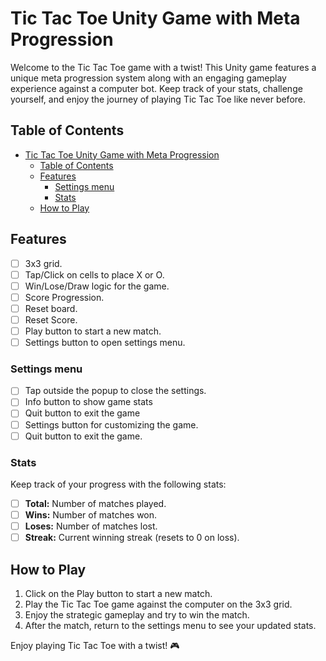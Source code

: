 # Tic Tac Toe Unity Game with Meta Progression

Welcome to the Tic Tac Toe game with a twist! This Unity game features a unique meta progression system along with an engaging gameplay experience against a computer bot. Keep track of your stats, challenge yourself, and enjoy the journey of playing Tic Tac Toe like never before.

## Table of Contents
- [Tic Tac Toe Unity Game with Meta Progression](#tic-tac-toe-unity-game-with-meta-progression)
  - [Table of Contents](#table-of-contents)
  - [Features](#features)
    - [Settings menu](#settings-menu)
    - [Stats](#stats)
  - [How to Play](#how-to-play)

## Features
- [ ] 3x3 grid.
- [ ] Tap/Click on cells to place X or O.
- [ ] Win/Lose/Draw logic for the game.
- [ ] Score Progression.
- [ ] Reset board.
- [ ] Reset Score.
- [ ] Play button to start a new match.
- [ ] Settings button to open settings menu.

### Settings menu
- [ ] Tap outside the popup to close the settings.
- [ ] Info button to show game stats
- [ ] Quit button to exit the game
- [ ] Settings button for customizing the game.
- [ ] Quit button to exit the game.

### Stats
Keep track of your progress with the following stats:

- [ ] **Total:** Number of matches played.
- [ ] **Wins:** Number of matches won.
- [ ] **Loses:** Number of matches lost.
- [ ] **Streak:** Current winning streak (resets to 0 on loss).

## How to Play
1. Click on the Play button to start a new match.
2. Play the Tic Tac Toe game against the computer on the 3x3 grid.
3. Enjoy the strategic gameplay and try to win the match.
4. After the match, return to the settings menu to see your updated stats.



Enjoy playing Tic Tac Toe with a twist! 🎮
